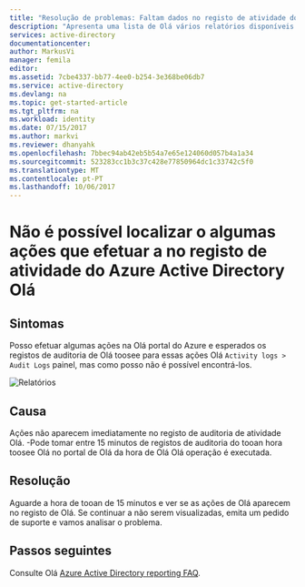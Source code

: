 ```yaml
---
title: "Resolução de problemas: Faltam dados no registo de atividade do Azure Active Directory Olá | Microsoft Docs"
description: "Apresenta uma lista de Olá vários relatórios disponíveis para o Azure Active Directory"
services: active-directory
documentationcenter: 
author: MarkusVi
manager: femila
editor: 
ms.assetid: 7cbe4337-bb77-4ee0-b254-3e368be06db7
ms.service: active-directory
ms.devlang: na
ms.topic: get-started-article
ms.tgt_pltfrm: na
ms.workload: identity
ms.date: 07/15/2017
ms.author: markvi
ms.reviewer: dhanyahk
ms.openlocfilehash: 7bbec94ab42eb5b54a7e65e124060d057b4a1a34
ms.sourcegitcommit: 523283cc1b3c37c428e77850964dc1c33742c5f0
ms.translationtype: MT
ms.contentlocale: pt-PT
ms.lasthandoff: 10/06/2017
---
```

# <a name="i-cant-find-some-actions-that-i-performed-in-hello-azure-active-directory-activity-log"></a>Não é possível localizar o algumas ações que efetuar a no registo de atividade do Azure Active Directory Olá


## <a name="symptoms"></a>Sintomas

Posso efetuar algumas ações na Olá portal do Azure e esperados os registos de auditoria de Olá toosee para essas ações Olá `Activity logs > Audit Logs` painel, mas como posso não é possível encontrá-los.

 ![Relatórios](./media/active-directory-reporting-troubleshoot-missing-audit-data/01.png)
 

## <a name="cause"></a>Causa

Ações não aparecem imediatamente no registo de auditoria de atividade Olá. -Pode tomar entre 15 minutos de registos de auditoria do tooan hora toosee Olá no portal de Olá da hora de Olá Olá operação é executada.

## <a name="resolution"></a>Resolução

Aguarde a hora de tooan de 15 minutos e ver se as ações de Olá aparecem no registo de Olá. Se continuar a não serem visualizadas, emita um pedido de suporte e vamos analisar o problema.


## <a name="next-steps"></a>Passos seguintes
Consulte Olá [Azure Active Directory reporting FAQ](active-directory-reporting-faq.md).

